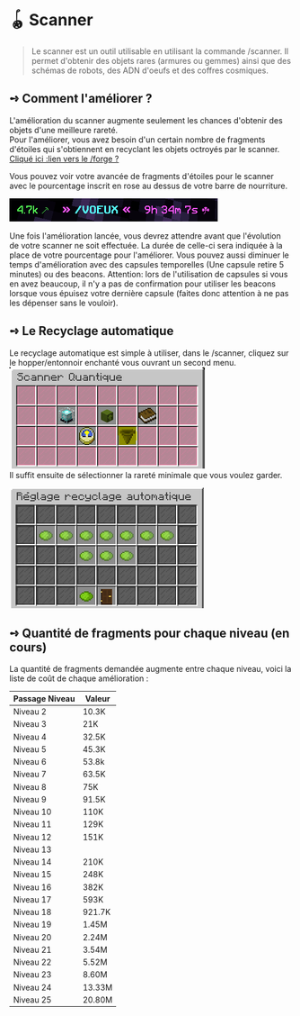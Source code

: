 # 🪀 Scanner
> Le scanner est un outil utilisable en utilisant la commande /scanner. Il permet d'obtenir des objets rares (armures ou gemmes) ainsi que des schémas de robots, des ADN d'oeufs et des coffres cosmiques.

## **➺** Comment l'améliorer ?
L'amélioration du scanner augmente seulement les chances d'obtenir des objets d'une meilleure rareté.  
Pour l'améliorer, vous avez besoin d'un certain nombre de fragments d'étoiles qui s'obtiennent en recyclant les objets octroyés par le scanner. [Cliqué ici :lien vers le /forge ?]()  

Vous pouvez voir votre avancée de fragments d'étoiles pour le scanner avec le pourcentage inscrit en rose au dessus de votre barre de nourriture. 

![img_1.png](ressources/img_1.png)  

Une fois l'amélioration lancée, vous devrez attendre avant que l'évolution de votre scanner ne soit effectuée. La durée de celle-ci sera indiquée à la place de votre pourcentage pour l'améliorer. Vous pouvez aussi diminuer le temps d'amélioration avec des capsules temporelles (Une capsule retire 5 minutes) ou des beacons.
Attention: lors de l'utilisation de capsules si vous en avez beaucoup, il n'y a pas de confirmation pour utiliser les beacons lorsque vous épuisez votre dernière capsule (faites donc attention à ne pas les dépenser sans le vouloir).

## **➺** Le Recyclage automatique
Le recyclage automatique est simple à utiliser, dans le /scanner, cliquez sur le hopper/entonnoir enchanté vous ouvrant un second menu.  
![img.png](ressources/img.png)  
Il suffit ensuite de sélectionner la rareté minimale que vous voulez garder.  

![img.png](ressources/img_2.png)

## **➺** Quantité de fragments pour chaque niveau (en cours)
La quantité de fragments demandée augmente entre chaque niveau, voici la liste de coût de chaque amélioration :

| Passage Niveau | Valeur |
|----------------|--------|
| Niveau 2       | 10.3K  |
| Niveau 3       | 21K    |
| Niveau 4       | 32.5K  |
| Niveau 5       | 45.3K  |
| Niveau 6       | 53.8k  |
| Niveau 7       | 63.5K  |
| Niveau 8       | 75K    |
| Niveau 9       | 91.5K  |
| Niveau 10      | 110K   |
| Niveau 11      | 129K   |
| Niveau 12      | 151K   |
| Niveau 13      |        |
| Niveau 14      | 210K   |
| Niveau 15      | 248K   |
| Niveau 16      | 382K   |
| Niveau 17      | 593K   |
| Niveau 18      | 921.7K |
| Niveau 19      | 1.45M  |
| Niveau 20      | 2.24M  |
| Niveau 21      | 3.54M  |
| Niveau 22      | 5.52M  |
| Niveau 23      | 8.60M  |
| Niveau 24      | 13.33M |
| Niveau 25      | 20.80M |
